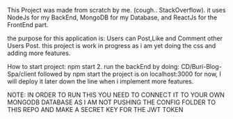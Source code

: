 This Project was made from scratch by me. (cough.. StackOverflow).
it uses NodeJs for my BackEnd, MongoDB for my Database, and ReactJs for the FrontEnd part.

the purpose for this application is: Users can Post,Like and Comment other Users Post.
this project is work in progress as i am yet doing the css and adding more features.

How to start project:
npm start
2. run the backEnd by doing:
CD/Buri-Blog-Spa/client followed by npm start
the project is on localhost:3000 for now, I will deploy it later down the line when i implement more features.

NOTE: IN ORDER TO RUN THIS YOU NEED TO CONNECT IT TO YOUR OWN MONGODB DATABASE AS I AM NOT PUSHING THE CONFIG FOLDER TO THIS REPO
AND MAKE A SECRET KEY FOR THE JWT TOKEN
